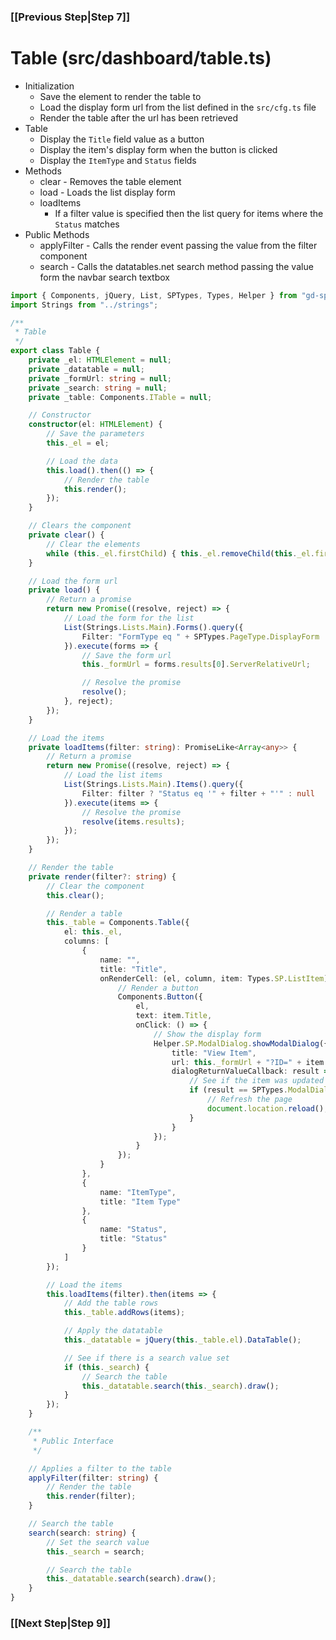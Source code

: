 ### [[Previous Step|Step 7]]

# Table (src/dashboard/table.ts)

- Initialization
  - Save the element to render the table to
  - Load the display form url from the list defined in the ```src/cfg.ts``` file
  - Render the table after the url has been retrieved
- Table
  - Display the ```Title``` field value as a button
  - Display the item's display form when the button is clicked
  - Display the ```ItemType``` and ```Status``` fields
- Methods
  - clear - Removes the table element
  - load - Loads the list display form
  - loadItems
    - If a filter value is specified then the list query for items where the ```Status``` matches
- Public Methods
  - applyFilter - Calls the render event passing the value from the filter component
  - search - Calls the datatables.net search method passing the value form the navbar search textbox
```ts
import { Components, jQuery, List, SPTypes, Types, Helper } from "gd-sprest-bs";
import Strings from "../strings";

/**
 * Table
 */
export class Table {
    private _el: HTMLElement = null;
    private _datatable = null;
    private _formUrl: string = null;
    private _search: string = null;
    private _table: Components.ITable = null;

    // Constructor
    constructor(el: HTMLElement) {
        // Save the parameters
        this._el = el;

        // Load the data
        this.load().then(() => {
            // Render the table
            this.render();
        });
    }

    // Clears the component
    private clear() {
        // Clear the elements
        while (this._el.firstChild) { this._el.removeChild(this._el.firstChild); }
    }

    // Load the form url
    private load() {
        // Return a promise
        return new Promise((resolve, reject) => {
            // Load the form for the list
            List(Strings.Lists.Main).Forms().query({
                Filter: "FormType eq " + SPTypes.PageType.DisplayForm
            }).execute(forms => {
                // Save the form url
                this._formUrl = forms.results[0].ServerRelativeUrl;

                // Resolve the promise
                resolve();
            }, reject);
        });
    }

    // Load the items
    private loadItems(filter: string): PromiseLike<Array<any>> {
        // Return a promise
        return new Promise((resolve, reject) => {
            // Load the list items
            List(Strings.Lists.Main).Items().query({
                Filter: filter ? "Status eq '" + filter + "'" : null
            }).execute(items => {
                // Resolve the promise
                resolve(items.results);
            });
        });
    }

    // Render the table
    private render(filter?: string) {
        // Clear the component
        this.clear();

        // Render a table
        this._table = Components.Table({
            el: this._el,
            columns: [
                {
                    name: "",
                    title: "Title",
                    onRenderCell: (el, column, item: Types.SP.ListItem) => {
                        // Render a button
                        Components.Button({
                            el,
                            text: item.Title,
                            onClick: () => {
                                // Show the display form
                                Helper.SP.ModalDialog.showModalDialog({
                                    title: "View Item",
                                    url: this._formUrl + "?ID=" + item.Id,
                                    dialogReturnValueCallback: result => {
                                        // See if the item was updated
                                        if (result == SPTypes.ModalDialogResult.OK) {
                                            // Refresh the page
                                            document.location.reload();
                                        }
                                    }
                                });
                            }
                        });
                    }
                },
                {
                    name: "ItemType",
                    title: "Item Type"
                },
                {
                    name: "Status",
                    title: "Status"
                }
            ]
        });

        // Load the items
        this.loadItems(filter).then(items => {
            // Add the table rows
            this._table.addRows(items);

            // Apply the datatable
            this._datatable = jQuery(this._table.el).DataTable();

            // See if there is a search value set
            if (this._search) {
                // Search the table
                this._datatable.search(this._search).draw();
            }
        });
    }

    /**
     * Public Interface
     */

    // Applies a filter to the table
    applyFilter(filter: string) {
        // Render the table
        this.render(filter);
    }

    // Search the table
    search(search: string) {
        // Set the search value
        this._search = search;

        // Search the table
        this._datatable.search(search).draw();
    }
}
```

### [[Next Step|Step 9]]